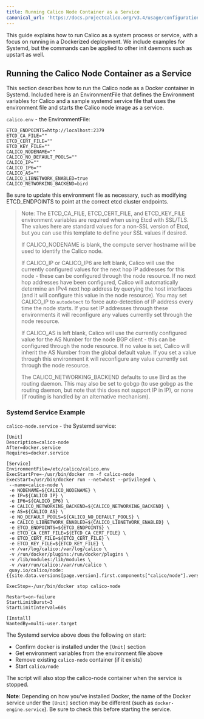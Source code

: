 ```yaml
---
title: Running Calico Node Container as a Service
canonical_url: 'https://docs.projectcalico.org/v3.4/usage/configuration/as-service'
---
```


This guide explains how to run Calico as a system process or service,
with a focus on running in a Dockerized deployment. We include
examples for Systemd, but the commands can be applied to other init
daemons such as upstart as well.

## Running the Calico Node Container as a Service
This section describes how to run the Calico node as a Docker container
in Systemd.  Included here is an EnvironmentFile that defines the Environment
variables for Calico and a sample systemd service file that uses the
environment file and starts the Calico node image as a service.

`calico.env` - the EnvironmentFile:

```shell
ETCD_ENDPOINTS=http://localhost:2379
ETCD_CA_FILE=""
ETCD_CERT_FILE=""
ETCD_KEY_FILE=""
CALICO_NODENAME=""
CALICO_NO_DEFAULT_POOLS=""
CALICO_IP=""
CALICO_IP6=""
CALICO_AS=""
CALICO_LIBNETWORK_ENABLED=true
CALICO_NETWORKING_BACKEND=bird
```

Be sure to update this environment file as necessary, such as modifying
ETCD_ENDPOINTS to point at the correct etcd cluster endpoints.

> Note: The ETCD_CA_FILE, ETCD_CERT_FILE, and ETCD_KEY_FILE
> environment variables are required when using Etcd with SSL/TLS.  The values
> here are standard values for a non-SSL version of Etcd, but you can use this
> template to define your SSL values if desired.
>
> If CALICO_NODENAME is blank, the compute server hostname will be used
> to identify the Calico node.
>
> If CALICO_IP or CALICO_IP6 are left blank, Calico will use the currently
> configured values for the next hop IP addresses for this node - these can
> be configured through the node resource.  If no next hop addresses have
> been configured, Calico will automatically determine an IPv4 next hop address
> by querying the host interfaces (and it will configure this value in the
> node resource).  You may set CALICO_IP to `autodetect` to force
> auto-detection of IP address every time the node starts.  If you set IP
> addresses through these environments it will reconfigure any values currently
> set through the node resource.
>
> If CALICO_AS is left blank, Calico will use the currently configured value
> for the AS Number for the node BGP client - this can be configured through
> the node resource.  If no value is set,  Calico will inherit the AS Number
> from the global default value.  If you set a value through this environment
> it will reconfigure any value currently set through the node resource.
>
> The CALICO_NETWORKING_BACKEND defaults to use Bird as the routing daemon.
> This may also be set to gobgp (to use gobgp as the routing daemon, but note
> that this does not support IP in IP), or none (if routing is handled by an
> alternative mechanism).

### Systemd Service Example

`calico-node.service` - the Systemd service:

```shell
[Unit]
Description=calico-node
After=docker.service
Requires=docker.service

[Service]
EnvironmentFile=/etc/calico/calico.env
ExecStartPre=-/usr/bin/docker rm -f calico-node
ExecStart=/usr/bin/docker run --net=host --privileged \
 --name=calico-node \
 -e NODENAME=${CALICO_NODENAME} \
 -e IP=${CALICO_IP} \
 -e IP6=${CALICO_IP6} \
 -e CALICO_NETWORKING_BACKEND=${CALICO_NETWORKING_BACKEND} \
 -e AS=${CALICO_AS} \
 -e NO_DEFAULT_POOLS=${CALICO_NO_DEFAULT_POOLS} \
 -e CALICO_LIBNETWORK_ENABLED=${CALICO_LIBNETWORK_ENABLED} \
 -e ETCD_ENDPOINTS=${ETCD_ENDPOINTS} \
 -e ETCD_CA_CERT_FILE=${ETCD_CA_CERT_FILE} \
 -e ETCD_CERT_FILE=${ETCD_CERT_FILE} \
 -e ETCD_KEY_FILE=${ETCD_KEY_FILE} \
 -v /var/log/calico:/var/log/calico \
 -v /run/docker/plugins:/run/docker/plugins \
 -v /lib/modules:/lib/modules \
 -v /var/run/calico:/var/run/calico \
 quay.io/calico/node:{{site.data.versions[page.version].first.components["calico/node"].version}}

ExecStop=-/usr/bin/docker stop calico-node

Restart=on-failure
StartLimitBurst=3
StartLimitInterval=60s

[Install]
WantedBy=multi-user.target
```

The Systemd service above does the following on start:
  - Confirm docker is installed under the `[Unit]` section
  - Get environment variables from the environment file above
  - Remove existing `calico-node` container (if it exists)
  - Start `calico/node`

The script will also stop the calico-node container when the service is stopped.

**Note**: Depending on how you've installed Docker, the name of the Docker service
under the `[Unit]` section may be different (such as `docker-engine.service`).
Be sure to check this before starting the service.
